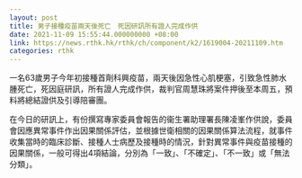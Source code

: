 ```yaml
---
layout: post
title: 男子接種疫苗兩天後死亡　死因研訊所有證人完成作供
date: 2021-11-09 15:55:44.000000000 +08:00
link: https://news.rthk.hk/rthk/ch/component/k2/1619004-20211109.htm
categories: rthk
---
```


一名63歲男子今年初接種首劑科興疫苗，兩天後因急性心肌梗塞，引致急性肺水腫死亡，死因庭研訊，所有證人完成作供，裁判官周慧珠將案件押後至本周五，預料將總結證供及引導陪審團。

在今日的研訊上，有份撰寫專家委員會報告的衞生署助理署長陳凌峯作供說，委員會因應異常事件作出因果關係評估，並根據世衛相關的因果關係算法流程，就事件收集當時的臨床診斷、接種人士病歷及接種時的情況，針對異常事件與疫苗接種的因果關係，一般可得出4項結論，分別為「一致」、「不確定」、「不一致」或「無法分類」。
